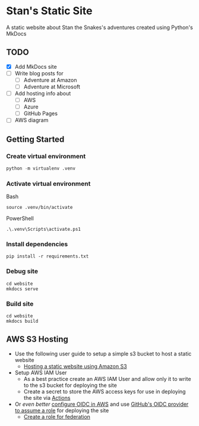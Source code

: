 # Stan's Static Site 
A static website about Stan the Snakes's adventures created using Python's MkDocs

## TODO
- [x] Add MkDocs site
- [ ] Write blog posts for
  - [ ] Adventure at Amazon
  - [ ] Adventure at Microsoft
- [ ] Add hosting info about 
  - [ ] AWS
  - [ ] Azure
  - [ ] GitHub Pages
- [ ] AWS diagram

## Getting Started

### Create virtual environment
```python
python -m virtualenv .venv
```

### Activate virtual environment  
Bash
```
source .venv/bin/activate
```

PowerShell
```
.\.venv\Scripts\activate.ps1
```

### Install dependencies
```
pip install -r requirements.txt
```

### Debug site
```
cd website
mkdocs serve
```

### Build site
```
cd website
mkdocs build
```

## AWS S3 Hosting
- Use the following user guide to setup a simple s3 bucket to host a static website
  - [Hosting a static website using Amazon S3](https://docs.aws.amazon.com/AmazonS3/latest/userguide/WebsiteHosting.html)
- Setup AWS IAM User
  - As a best practice create an AWS IAM User and allow only it to write to the s3 bucket for deploying the site
  - Create a secret to store the AWS access keys for use in deploying the site via [Actions](https://github.com/python-spokane/stans-static-site/actions)
- Or *even better* [configure OIDC in AWS](https://docs.aws.amazon.com/IAM/latest/UserGuide/id_roles_providers_create_oidc.html) and use [GitHub's OIDC provider to assume a role](https://github.com/aws-actions/configure-aws-credentials#assuming-a-role) for deploying the site
  - [Create a role for federation](https://docs.aws.amazon.com/IAM/latest/UserGuide/id_roles_create_for-idp_oidc.html)
